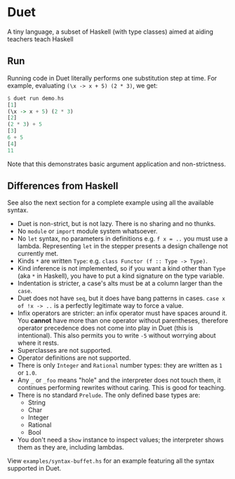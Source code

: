 # Duet

A tiny language, a subset of Haskell (with type classes) aimed at aiding teachers teach Haskell

## Run

Running code in Duet literally performs one substitution step at
time. For example, evaluating `(\x -> x + 5) (2 * 3)`, we get:

``` haskell
$ duet run demo.hs
[1]
(\x -> x + 5) (2 * 3)
[2]
(2 * 3) + 5
[3]
6 + 5
[4]
11
```

Note that this demonstrates basic argument application and non-strictness.

## Differences from Haskell

See also the next section for a complete example using all the
available syntax.

* Duet is non-strict, but is not lazy. There is no sharing and no
  thunks.
* No `module` or `import` module system whatsoever.
* No `let` syntax, no parameters in definitions e.g. `f x = ..` you
  must use a lambda. Representing `let` in the stepper presents a
  design challenge not currently met.
* Kinds `*` are written `Type`: e.g. `class Functor (f :: Type -> Type)`.
* Kind inference is not implemented, so if you want a kind other than
  `Type` (aka `*` in Haskell), you have to put a kind signature on the
  type variable.
* Indentation is stricter, a case's alts must be at a column larger
  than the `case`.
* Duet does not have `seq`, but it does have bang patterns in
  cases. `case x of !x -> ..` is a perfectly legitimate way to force a
  value.
* Infix operators are stricter: an infix operator must have spaces
  around it. You **cannot** have more than one operator without
  parentheses, therefore operator precedence does not come into play
  in Duet (this is intentional). This also permits you to write `-5`
  without worrying about where it rests.
* Superclasses are not supported.
* Operator definitions are not supported.
* There is only `Integer` and `Rational` number types: they are
  written as `1` or `1.0`.
* Any `_` or `_foo` means "hole" and the interpreter does not touch
  them, it continues performing rewrites without caring. This is good
  for teaching.
* There is no standard `Prelude`. The only defined base types are:
  * String
  * Char
  * Integer
  * Rational
  * Bool
* You don't need a `Show` instance to inspect values; the interpreter
  shows them as they are, including lambdas.

View `examples/syntax-buffet.hs` for an example featuring all the
syntax supported in Duet.
